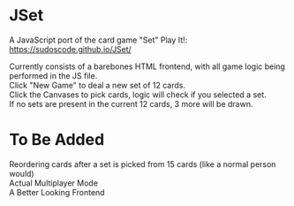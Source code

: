 # JSet
A JavaScript port of the card game "Set"
Play It!: https://sudoscode.github.io/JSet/

Currently consists of a barebones HTML frontend, with all game logic being performed in the JS file.\
Click "New Game" to deal a new set of 12 cards.\
Click the Canvases to pick cards, logic will check if you selected a set.\
If no sets are present in the current 12 cards, 3 more will be drawn.

# To Be Added
Reordering cards after a set is picked from 15 cards (like a normal person would)\
Actual Multiplayer Mode\
A Better Looking Frontend
